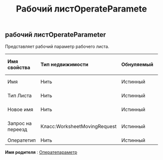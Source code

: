 ﻿---
title: Рабочий листOperateParamete
second_title: Aspose.Cells Cloud Documen
type: docs
url: /ru/specification/model/worksheetoperateparameter/
description: "Aspose.Cells Спецификация облачной модели: WorksheetOperateParameter. Легко обрабатывайте Excel и другие документы электронных таблиц с помощью таких функций, как открытие, создание, редактирование, разделение, слияние, сравнение и преобразование."
kwords: Excel, Office, электронная таблица, Cloud REST API, рабочий листOperateParameter
weight: 50
---
## **рабочий листOperateParameter**

 Представляет рабочий параметр рабочего листа.

| Имя свойства| Тип недвижимости| Обнуляемый| Только чтение| Значение по умолчанию| Описание|
|:- |:- |:- |:- |:- |:- |
| Имя| Нить| Истинный| ЛОЖЬ|| Представляет имя листа.|
| Тип Листа| Нить| Истинный| ЛОЖЬ||Представляет тип листа.|
| Новое имя| Нить| Истинный| ЛОЖЬ|| переименовать имя листа|
| Запрос на переезд| Класс:WorksheetMovingRequest| Истинный| ЛОЖЬ|| Представляет позицию перемещения.|
| Оператетип| Нить| Истинный| ЛОЖЬ|||

**Имя родителя** : [Оператепараметр](/specification/model/operateparameter)

